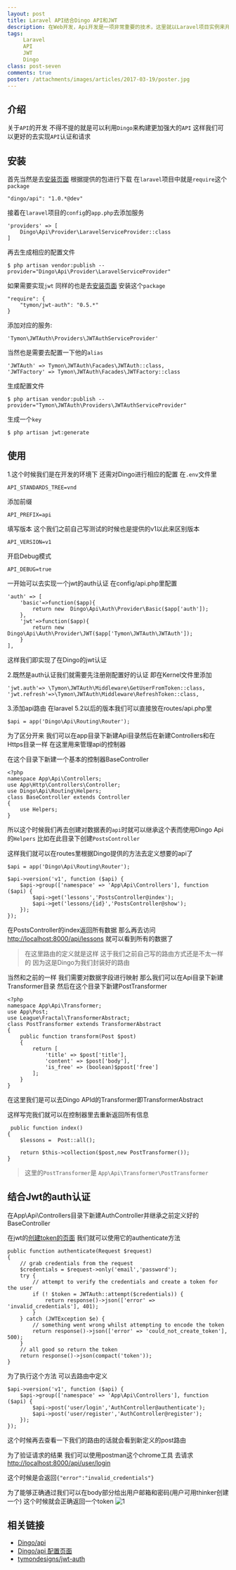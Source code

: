 ```yaml
---
layout: post
title: Laravel API结合Dingo API和JWT
description: 在Web开发，Api开发是一项非常重要的技术，这里就以Laravel项目实例来开发API 熟悉下API的具体的流程
tags:
     Laravel
     API
     JWT
     Dingo
class: post-seven
comments: true
poster: /attachments/images/articles/2017-03-19/poster.jpg
---
```


## 介绍
关于`API`的开发 不得不提的就是可以利用`Dingo`来构建更加强大的`API` 这样我们可以更好的去实现`API`认证和请求

## 安装
首先当然是去[安装页面](https://github.com/dingo/api/wiki/Installation) 根据提供的包进行下载 在`laravel`项目中就是`require`这个`package`
```php?start_inline=1
"dingo/api": "1.0.*@dev"
```
接着在`laravel`项目的`config`的`app.php`去添加服务
```php?start_inline=1
'providers' => [
    Dingo\Api\Provider\LaravelServiceProvider::class
]
```
再去生成相应的配置文件
```shell
$ php artisan vendor:publish --provider="Dingo\Api\Provider\LaravelServiceProvider"
```
如果需要实现`jwt` 同样的也是去[安装页面](https://github.com/tymondesigns/jwt-auth/wiki/Authentication) 安装这个`package`
```php?start_inline=1
"require": {
    "tymon/jwt-auth": "0.5.*"
}
```
添加对应的服务:
```php?start_inline=1
'Tymon\JWTAuth\Providers\JWTAuthServiceProvider'
```
当然也是需要去配置一下他的`alias`
```php?start_inline=1
'JWTAuth' => Tymon\JWTAuth\Facades\JWTAuth::class,
'JWTFactory' => Tymon\JWTAuth\Facades\JWTFactory::class
```
生成配置文件
```shell
$ php artisan vendor:publish --provider="Tymon\JWTAuth\Providers\JWTAuthServiceProvider"
```
生成一个`key`
```shell
$ php artisan jwt:generate
```

## 使用
1.这个时候我们是在开发的环境下 还需对Dingo进行相应的配置 在`.env`文件里
```php?start_inline=1
API_STANDARDS_TREE=vnd
```
添加前缀
```php?start_inline=1
API_PREFIX=api
```
填写版本 这个我们之前自己写测试的时候也是提供的v1以此来区别版本
```php?start_inline=1
API_VERSION=v1
```
开启Debug模式
```php?start_inline=1
API_DEBUG=true
```

一开始可以去实现一个jwt的auth认证 在config/api.php里配置
```php?start_inline=1
'auth' => [
    'basic'=>function($app){
        return new  Dingo\Api\Auth\Provider\Basic($app['auth']);
    },
    'jwt'=>function($app){
        return new  Dingo\Api\Auth\Provider\JWT($app['Tymon\JWTAuth\JWTAuth']);
    }
],
```
这样我们即实现了在Dingo的jwt认证

2.既然是auth认证我们就需要先注册刚配置好的认证 即在Kernel文件里添加
```php?start_inline=1
'jwt.auth'=> \Tymon\JWTAuth\Middleware\GetUserFromToken::class,
'jwt.refresh'=>\Tymon\JWTAuth\Middleware\RefreshToken::class,
```

3.添加api路由
在laravel 5.2以后的版本我们可以直接放在routes/api.php里
```php?start_inline=1
$api = app('Dingo\Api\Routing\Router');
```
为了区分开来 我们可以在app目录下新建Api目录然后在新建Controllers和在Https目录一样 在这里用来管理api的控制器

在这个目录下新建一个基本的控制器BaseController
```php?start_inline=1
<?php
namespace App\Api\Controllers;
use App\Http\Controllers\Controller;
use Dingo\Api\Routing\Helpers;
class BaseController extends Controller
{
    use Helpers;
}
```
所以这个时候我们再去创建对数据表的`api`时就可以继承这个表而使用Dingo Api的`Helpers` 比如在此目录下创建`PostsController`

这样我们就可以在routes里根据Dingo提供的方法去定义想要的api了
```php?start_inline=1
$api = app('Dingo\Api\Routing\Router');

$api->version('v1', function ($api) {
    $api->group(['namespace' => 'App\Api\Controllers'], function ($api) {
        $api->get('lessons','PostsController@index');
        $api->get('lessons/{id}','PostsController@show');
    });
});
```
在PostsController的index返回所有数据 那么再去访问[http://localhost:8000/api/lessons](http://localhost:8000/api/lessons)
就可以看到所有的数据了

> 在这里路由的定义就是这样 这于我们之前自己写的路由方式还是不太一样的 因为这是Dingo为我们封装好的路由

当然和之前的一样 我们需要对数据字段进行映射 那么我们可以在Api目录下新建Transformer目录 然后在这个目录下新建PostTransformer
```php?start_inline=1
<?php
namespace App\Api\Transformer;
use App\Post;
use League\Fractal\TransformerAbstract;
class PostTransformer extends TransformerAbstract
{
    public function transform(Post $post)
    {
        return [
            'title' => $post['title'],
            'content' => $post['body'],
            'is_free' => (boolean)$ppost['free']
        ];
    }
}
```
在这里我们是可以去Dingo APId的Transformer即TransformerAbstract

这样写完我们就可以在控制器里去重新返回所有信息
```php?start_inline
 public function index()
{
    $lessons =  Post::all();

    return $this->collection($post,new PostTransformer());
}
```

> 这里的`PostTransformer`是 `App\Api\Transformer\PostTransformer`

## 结合Jwt的auth认证
在App\Api\Controllers目录下新建AuthController并继承之前定义好的BaseController

在jwt的[创建token的页面](https://github.com/tymondesigns/jwt-auth/wiki/Creating-Tokens) 我们就可以使用它的authenticate方法
```php?start_iinline=1
public function authenticate(Request $request)
{
    // grab credentials from the request
    $credentials = $request->only('email','password');
    try {
        // attempt to verify the credentials and create a token for the user
        if (! $token = JWTAuth::attempt($credentials)) {
            return response()->json(['error' => 'invalid_credentials'], 401);
        }
    } catch (JWTException $e) {
        // something went wrong whilst attempting to encode the token
        return response()->json(['error' => 'could_not_create_token'], 500);
    }
    // all good so return the token
    return response()->json(compact('token'));
}
```

为了执行这个方法 可以去路由中定义
```php?start_inline=1
$api->version('v1', function ($api) {
    $api->group(['namespace' => 'App\Api\Controllers'], function ($api) {
        $api->post('user/login','AuthController@authenticate');
        $api->post('user/register','AuthController@register');
    });
});
```
这个时候再去查看一下我们的路由的话就会看到新定义的post路由

为了验证请求的结果 我们可以使用postman这个chrome工具 去请求[http://localhost:8000/api/user/login](http://localhost:8000/api/user/login)

这个时候是会返回`{"error":"invalid_credentials"}`

为了能够正确通过我们可以在body部分给出用户邮箱和密码(用户可用thinker创建一个) 这个时候就会正确返回一个token
![1](/attachments/images/articles/2017-03-19/1.png)

## 相关链接
- [Dingo/api](https://github.com/dingo/api)
- [Dingo/api 配置页面](https://github.com/dingo/api/wiki/Configuration)
- [tymondesigns/jwt-auth](https://github.com/tymondesigns/jwt-auth)

